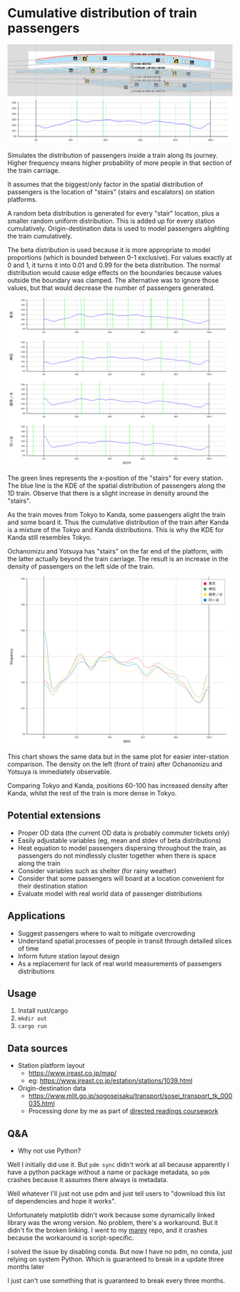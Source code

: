 # Cumulative distribution of train passengers

![kanda](examples/kanda.png)

Simulates the distribution of passengers inside a train along its journey. Higher frequency means higher probability of more people in that section of the train carriage.

It assumes that the biggest/only factor in the spatial distribution of passengers is the location of "stairs" (stairs and escalators) on station platforms.

A random beta distribution is generated for every "stair" location, plus a smaller random uniform distribution. This is added up for every station cumulatively. Origin-destination data is used to model passengers alighting the train cumulatively.

The beta distribution is used because it is more appropriate to model proportions (which is bounded between 0-1 exclusive). For values exactly at 0 and 1, it turns it into 0.01 and 0.99 for the beta distribution. The normal distribution would cause edge effects on the boundaries because values outside the boundary was clamped. The alternative was to ignore those values, but that would decrease the number of passengers generated.

![out](examples/out.png)

The green lines represents the x-position of the "stairs" for every station. The blue line is the KDE of the spatial distribution of passengers along the 1D train. Observe that there is a slight increase in density around the "stairs".

As the train moves from Tokyo to Kanda, some passengers alight the train and some board it. Thus the cumulative distribution of the train after Kanda is a mixture of the Tokyo and Kanda distributions. This is why the KDE for Kanda still resembles Tokyo.

Ochanomizu and Yotsuya has "stairs" on the far end of the platform, with the latter actually beyond the train carriage. The result is an increase in the density of passengers on the left side of the train.

![together](examples/together.png)

This chart shows the same data but in the same plot for easier inter-station comparison. The density on the left (front of train) after Ochanomizu and Yotsuya is immediately observable.

Comparing Tokyo and Kanda, positions 60-100 has increased density after Kanda, whilst the rest of the train is more dense in Tokyo.

## Potential extensions

- Proper OD data (the current OD data is probably commuter tickets only)
- Easily adjustable variables (eg, mean and stdev of beta distributions)
- Heat equation to model passengers dispersing throughout the train, as passengers do not mindlessly cluster together when there is space along the train
- Consider variables such as shelter (for rainy weather)
- Consider that some passengers will board at a location convenient for their destination station
- Evaluate model with real world data of passenger distributions

## Applications

- Suggest passengers where to wait to mitigate overcrowding
- Understand spatial processes of people in transit through detailed slices of time
- Inform future station layout design
- As a replacement for lack of real world measurements of passengers distributions

## Usage

1. Install rust/cargo
2. `mkdir out`
3. `cargo run`

## Data sources

- Station platform layout
    - https://www.jreast.co.jp/map/
    - eg: https://www.jreast.co.jp/estation/stations/1039.html
- Origin-destination data
    - https://www.mlit.go.jp/sogoseisaku/transport/sosei_transport_tk_000035.html
    - Processing done by me as part of [directed readings coursework](https://github.com/akazukin5151/papers/blob/main/6SSG3040_CW1_1931393.pdf)

## Q&A

- Why not use Python?

Well I initially did use it. But `pdm sync` didn't work at all because apparently I have a python package without a name or package metadata, so `pdm` crashes because it assumes there always is metadata.

Well whatever I'll just not use pdm and just tell users to "download this list of dependencies and hope it works".

Unfortunately matplotlib didn't work because some dynamically linked library was the wrong version. No problem, there's a workaround. But it didn't fix the broken linking. I went to my [marey](https://github.com/akazukin5151/marey) repo, and it crashes because the workaround is script-specific.

I solved the issue by disabling conda. But now I have no pdm, no conda, just relying on system Python. Which is guaranteed to break in a update three months later

I just can't use something that is guaranteed to break every three months.
